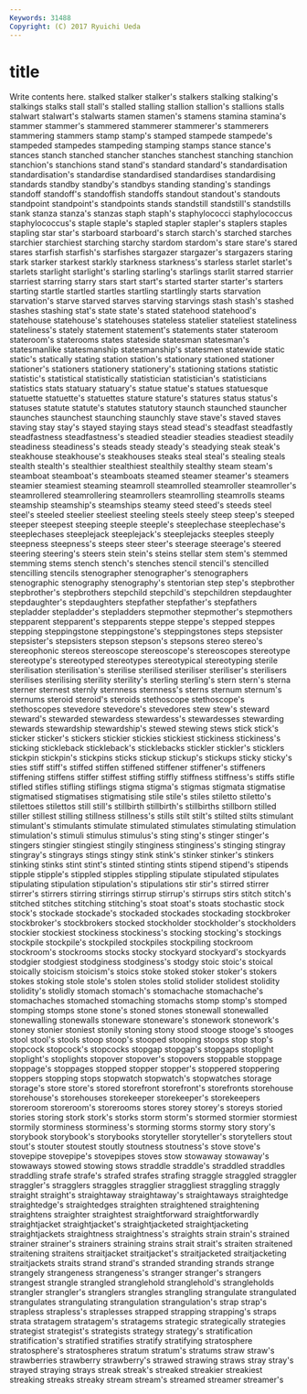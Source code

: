 ```yaml
---
Keywords: 31488 
Copyright: (C) 2017 Ryuichi Ueda
---
```


# title

Write contents here.
 stalked stalker stalker's stalkers stalking stalking's stalkings stalks
stall stall's stalled stalling stallion stallion's stallions stalls stalwart stalwart's
stalwarts stamen stamen's stamens stamina stamina's stammer stammer's stammered stammerer
stammerer's stammerers stammering stammers stamp stamp's stamped stampede stampede's stampeded
stampedes stampeding stamping stamps stance stance's stances stanch stanched stancher
stanches stanchest stanching stanchion stanchion's stanchions stand stand's standard standard's
standardisation standardisation's standardise standardised standardises standardising standards standby standby's standbys
standing standing's standings standoff standoff's standoffish standoffs standout standout's standouts
standpoint standpoint's standpoints stands standstill standstill's standstills stank stanza stanza's
stanzas staph staph's staphylococci staphylococcus staphylococcus's staple staple's stapled stapler
stapler's staplers staples stapling star star's starboard starboard's starch starch's
starched starches starchier starchiest starching starchy stardom stardom's stare stare's
stared stares starfish starfish's starfishes stargazer stargazer's stargazers staring stark
starker starkest starkly starkness starkness's starless starlet starlet's starlets starlight
starlight's starling starling's starlings starlit starred starrier starriest starring starry
stars start start's started starter starter's starters starting startle startled
startles startling startlingly starts starvation starvation's starve starved starves starving
starvings stash stash's stashed stashes stashing stat's state state's stated
statehood statehood's statehouse statehouse's statehouses stateless statelier stateliest stateliness stateliness's
stately statement statement's statements stater stateroom stateroom's staterooms states stateside
statesman statesman's statesmanlike statesmanship statesmanship's statesmen statewide static static's statically
stating station station's stationary stationed stationer stationer's stationers stationery stationery's
stationing stations statistic statistic's statistical statistically statistician statistician's statisticians statistics
stats statuary statuary's statue statue's statues statuesque statuette statuette's statuettes
stature stature's statures status status's statuses statute statute's statutes statutory
staunch staunched stauncher staunches staunchest staunching staunchly stave stave's staved
staves staving stay stay's stayed staying stays stead stead's steadfast
steadfastly steadfastness steadfastness's steadied steadier steadies steadiest steadily steadiness steadiness's
steads steady steady's steadying steak steak's steakhouse steakhouse's steakhouses steaks
steal steal's stealing steals stealth stealth's stealthier stealthiest stealthily stealthy
steam steam's steamboat steamboat's steamboats steamed steamer steamer's steamers steamier
steamiest steaming steamroll steamrolled steamroller steamroller's steamrollered steamrollering steamrollers steamrolling
steamrolls steams steamship steamship's steamships steamy steed steed's steeds steel
steel's steeled steelier steeliest steeling steels steely steep steep's steeped
steeper steepest steeping steeple steeple's steeplechase steeplechase's steeplechases steeplejack steeplejack's
steeplejacks steeples steeply steepness steepness's steeps steer steer's steerage steerage's
steered steering steering's steers stein stein's steins stellar stem stem's
stemmed stemming stems stench stench's stenches stencil stencil's stencilled stencilling
stencils stenographer stenographer's stenographers stenographic stenography stenography's stentorian step step's
stepbrother stepbrother's stepbrothers stepchild stepchild's stepchildren stepdaughter stepdaughter's stepdaughters stepfather
stepfather's stepfathers stepladder stepladder's stepladders stepmother stepmother's stepmothers stepparent stepparent's
stepparents steppe steppe's stepped steppes stepping steppingstone steppingstone's steppingstones steps
stepsister stepsister's stepsisters stepson stepson's stepsons stereo stereo's stereophonic stereos
stereoscope stereoscope's stereoscopes stereotype stereotype's stereotyped stereotypes stereotypical stereotyping sterile
sterilisation sterilisation's sterilise sterilised steriliser steriliser's sterilisers sterilises sterilising sterility
sterility's sterling sterling's stern stern's sterna sterner sternest sternly sternness
sternness's sterns sternum sternum's sternums steroid steroid's steroids stethoscope stethoscope's
stethoscopes stevedore stevedore's stevedores stew stew's steward steward's stewarded stewardess
stewardess's stewardesses stewarding stewards stewardship stewardship's stewed stewing stews stick
stick's sticker sticker's stickers stickier stickies stickiest stickiness stickiness's sticking
stickleback stickleback's sticklebacks stickler stickler's sticklers stickpin stickpin's stickpins sticks
stickup stickup's stickups sticky sticky's sties stiff stiff's stiffed stiffen
stiffened stiffener stiffener's stiffeners stiffening stiffens stiffer stiffest stiffing stiffly
stiffness stiffness's stiffs stifle stifled stifles stifling stiflings stigma stigma's
stigmas stigmata stigmatise stigmatised stigmatises stigmatising stile stile's stiles stiletto
stiletto's stilettoes stilettos still still's stillbirth stillbirth's stillbirths stillborn stilled
stiller stillest stilling stillness stillness's stills stilt stilt's stilted stilts
stimulant stimulant's stimulants stimulate stimulated stimulates stimulating stimulation stimulation's stimuli
stimulus stimulus's sting sting's stinger stinger's stingers stingier stingiest stingily
stinginess stinginess's stinging stingray stingray's stingrays stings stingy stink stink's
stinker stinker's stinkers stinking stinks stint stint's stinted stinting stints
stipend stipend's stipends stipple stipple's stippled stipples stippling stipulate stipulated
stipulates stipulating stipulation stipulation's stipulations stir stir's stirred stirrer stirrer's
stirrers stirring stirrings stirrup stirrup's stirrups stirs stitch stitch's stitched
stitches stitching stitching's stoat stoat's stoats stochastic stock stock's stockade
stockade's stockaded stockades stockading stockbroker stockbroker's stockbrokers stocked stockholder stockholder's
stockholders stockier stockiest stockiness stockiness's stocking stocking's stockings stockpile stockpile's
stockpiled stockpiles stockpiling stockroom stockroom's stockrooms stocks stocky stockyard stockyard's
stockyards stodgier stodgiest stodginess stodginess's stodgy stoic stoic's stoical stoically
stoicism stoicism's stoics stoke stoked stoker stoker's stokers stokes stoking
stole stole's stolen stoles stolid stolider stolidest stolidity stolidity's stolidly
stomach stomach's stomachache stomachache's stomachaches stomached stomaching stomachs stomp stomp's
stomped stomping stomps stone stone's stoned stones stonewall stonewalled stonewalling
stonewalls stoneware stoneware's stonework stonework's stoney stonier stoniest stonily stoning
stony stood stooge stooge's stooges stool stool's stools stoop stoop's
stooped stooping stoops stop stop's stopcock stopcock's stopcocks stopgap stopgap's
stopgaps stoplight stoplight's stoplights stopover stopover's stopovers stoppable stoppage stoppage's
stoppages stopped stopper stopper's stoppered stoppering stoppers stopping stops stopwatch
stopwatch's stopwatches storage storage's store store's stored storefront storefront's storefronts
storehouse storehouse's storehouses storekeeper storekeeper's storekeepers storeroom storeroom's storerooms stores
storey storey's storeys storied stories storing stork stork's storks storm
storm's stormed stormier stormiest stormily storminess storminess's storming storms stormy
story story's storybook storybook's storybooks storyteller storyteller's storytellers stout stout's
stouter stoutest stoutly stoutness stoutness's stove stove's stovepipe stovepipe's stovepipes
stoves stow stowaway stowaway's stowaways stowed stowing stows straddle straddle's
straddled straddles straddling strafe strafe's strafed strafes strafing straggle straggled
straggler straggler's stragglers straggles stragglier straggliest straggling straggly straight straight's
straightaway straightaway's straightaways straightedge straightedge's straightedges straighten straightened straightening straightens
straighter straightest straightforward straightforwardly straightjacket straightjacket's straightjacketed straightjacketing straightjackets straightness
straightness's straights strain strain's strained strainer strainer's strainers straining strains
strait strait's straiten straitened straitening straitens straitjacket straitjacket's straitjacketed straitjacketing
straitjackets straits strand strand's stranded stranding strands strange strangely strangeness
strangeness's stranger stranger's strangers strangest strangle strangled stranglehold stranglehold's strangleholds
strangler strangler's stranglers strangles strangling strangulate strangulated strangulates strangulating strangulation
strangulation's strap strap's strapless strapless's straplesses strapped strapping strapping's straps
strata stratagem stratagem's stratagems strategic strategically strategies strategist strategist's strategists
strategy strategy's stratification stratification's stratified stratifies stratify stratifying stratosphere stratosphere's
stratospheres stratum stratum's stratums straw straw's strawberries strawberry strawberry's strawed
strawing straws stray stray's strayed straying strays streak streak's streaked
streakier streakiest streaking streaks streaky stream stream's streamed streamer streamer's
